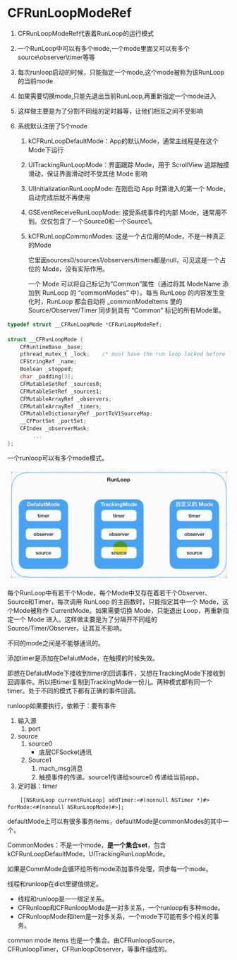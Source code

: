 # CFRunLoopModeRef

1. CFRunLoopModeRef代表着RunLoop的运行模式

2. 一个RunLoop中可以有多个mode,一个mode里面又可以有多个source\observer\timer等等

3. 每次runloop启动的时候，只能指定一个mode,这个mode被称为该RunLoop的当前mode

4. 如果需要切换mode,只能先退出当前RunLoop,再重新指定一个mode进入

5. 这样做主要是为了分割不同组的定时器等，让他们相互之间不受影响

6. 系统默认注册了5个mode

   1. kCFRunLoopDefaultMode：App的默认Mode，通常主线程是在这个Mode下运行

   2. UITrackingRunLoopMode：界面跟踪 Mode，用于 ScrollView 追踪触摸滑动，保证界面滑动时不受其他 Mode 影响

   3. UIInitializationRunLoopMode: 在刚启动 App 时第进入的第一个 Mode，启动完成后就不再使用

   4. GSEventReceiveRunLoopMode: 接受系统事件的内部 Mode，通常用不到。仅仅包含了一个Source0和一个Source1。

   5. kCFRunLoopCommonModes: 这是一个占位用的Mode，不是一种真正的Mode

      它里面sources0/sources1/observers/timers都是null，可见这是一个占位的 Mode，没有实际作用。

      一个 Mode 可以将自己标记为”Common”属性（通过将其 ModeName 添加到 RunLoop 的 “commonModes” 中）。每当 RunLoop 的内容发生变化时，RunLoop 都会自动将 _commonModeItems 里的 Source/Observer/Timer 同步到具有 “Common” 标记的所有Mode里。


```c
typedef struct __CFRunLoopMode *CFRunLoopModeRef;

struct __CFRunLoopMode {
    CFRuntimeBase _base;
    pthread_mutex_t _lock;    /* must have the run loop locked before locking this */
    CFStringRef _name;
    Boolean _stopped;
    char _padding[3];
    CFMutableSetRef _sources0;
    CFMutableSetRef _sources1;
    CFMutableArrayRef _observers;
    CFMutableArrayRef _timers;
    CFMutableDictionaryRef _portToV1SourceMap;
    __CFPortSet _portSet;
    CFIndex _observerMask;
		...
};
```

一个runloop可以有多个mode模式。

![image-20200917122216923](CFRunLoopModeRef.assets/image-20200917122216923.png)

每个RunLoop中有若干个Mode，每个Mode中又存在着若干个Observer、Source和Timer，每次调用 RunLoop 的主函数时，只能指定其中一个 Mode，这个Mode被称作 CurrentMode。如果需要切换 Mode，只能退出 Loop，再重新指定一个 Mode 进入。这样做主要是为了分隔开不同组的 Source/Timer/Observer，让其互不影响。

不同的mode之间是不能够通讯的。

添加timer是添加在DefalutMode，在触摸的时候失效。

即想在DefalutMode下接收到timer的回调事件，又想在TrackingMode下接收到回调事件。所以把timer复制到TrackingMode一份儿。两种模式都有同一个timer。处于不同的模式下都有正确的事件回调。

runloop如果要执行，依赖于：要有事件

1. 输入源
   1. port
2. source
   1. source0 
      - 底层CFSocket通讯
   2. Source1 
      1. mach_msg消息
      2. 触摸事件的传递。source1传递给source0 传递给当前app。
3. 定时器：timer

```
    [[NSRunLoop currentRunLoop] addTimer:<#(nonnull NSTimer *)#> forMode:<#(nonnull NSRunLoopMode)#>];
```

defaultMode上可以有很多事务items，defaultMode是commonModes的其中一个。

CommonModes：不是一个mode，**是一个集合set**，包含kCFRunLoopDefaultMode，UITrackingRunLoopMode。

如果是CommMode会循环给所有mode添加事件处理，同步每一个mode。

线程和runloop在dict里键值绑定。

- 线程和runloop是一一绑定关系。
- CFRunloop和CFRunloopMode是一对多关系，一个runloop有多种mode。
- CFRunloopMode和item是一对多关系，一个mode下可能有多个相关的事务。

common mode items 也是一个集合。由CFRunloopSource，CFRunloopTimer，CFRunloopObserver，等事件组成的。